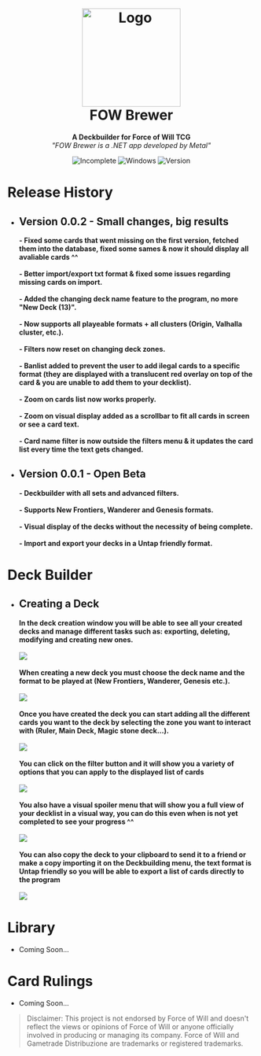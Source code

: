<h1 align="center">
  <img src="https://i.gyazo.com/91f5fb513272dcc8a6c0d7285ef1c082.png" alt="Logo" width="200" height="200">
  <br/>
  FOW Brewer
</h1>

<p align="center">
  <b>A Deckbuilder for Force of Will TCG</b> 
  <br>
  <i>"FOW Brewer is a .NET app developed by Metal"</i>
</p>

<p align="center">
  <img alt="Incomplete" src="https://img.shields.io/badge/Incomplete-red?style=flat-round"> 
  <img alt="Windows" src="https://img.shields.io/badge/Windows-blue?style=flat-round&logo=windows"> 
  <img alt="Version" src="https://img.shields.io/badge/-V%200.0.2-18C27D?style=flat-round">
</p>

# Release History
- <h2>
    <b>Version 0.0.2 - Small changes, big results</b>
  </h2>
  <b>- Fixed some cards that went missing on the first version, fetched them into the database, fixed some sames & now it should display all avaliable cards ^^</b> 
  <br></br>
  <b>- Better import/export txt format & fixed some issues regarding missing cards on import.</b> 
  <br></br>
  <b>- Added the changing deck name feature to the program, no more "New Deck (13)".</b> 
  <br></br>
  <b>- Now supports all playeable formats + all clusters (Origin, Valhalla cluster, etc.).</b> 
  <br></br>
  <b>- Filters now reset on changing deck zones.</b> 
  <br></br>
  <b>- Banlist added to prevent the user to add ilegal cards to a specific format (they are displayed with a translucent red overlay on top of the card & you are unable to add
  them to your decklist).</b> 
  <br></br>
  <b>- Zoom on cards list now works properly.</b> 
  <br></br>
  <b>- Zoom on visual display added as a scrollbar to fit all cards in screen or see a card text.</b> 
  <br></br>
  <b>- Card name filter is now outside the filters menu & it updates the card list every time the text gets changed.</b> 
- <h2>
    <b>Version 0.0.1 - Open Beta</b>
  </h2>
  <b>- Deckbuilder with all sets and advanced filters.</b> 
  <br></br>
  <b>- Supports New Frontiers, Wanderer and Genesis formats.</b> 
  <br></br>
  <b>- Visual display of the decks without the necessity of being complete.</b> 
  <br></br>
  <b>- Import and export your decks in a Untap friendly format.</b> 
  
# Deck Builder 
- <h2>
    <b>Creating a Deck</b>
  </h2>
    <p align="Left">
      <b>In the deck creation window you will be able to see all your created decks and manage different tasks such as: exporting, deleting, modifying and creating new ones.</b> 
      <br></br>
      <img src="https://user-images.githubusercontent.com/74834814/127658488-152ee458-274e-42d8-a808-2b99b7b141e6.png"> 
      <br></br>
      <b>When creating a new deck you must choose the deck name and the format to be played at (New Frontiers, Wanderer, Genesis etc.).</b> 
      <br></br>
      <img src="https://user-images.githubusercontent.com/74834814/127659323-1e7cca28-6553-4450-8661-66e952b1c010.png"> 
      <br></br>
      <b>Once you have created the deck you can start adding all the different cards you want to the deck by selecting the zone you want to interact with (Ruler, Main Deck, Magic stone deck...).</b> 
      <br></br>
      <img src="https://user-images.githubusercontent.com/74834814/127659654-eb424930-1b48-40f3-8788-c8f6de40b352.png"> 
      <br></br>
      <b>You can click on the filter button and it will show you a variety of options that you can apply to the displayed list of cards</b> 
      <br></br>
      <img src="https://user-images.githubusercontent.com/74834814/127660250-768a6b1c-af04-43cf-8ce6-7e79cad00bdd.png"> 
      <br></br>
      <b>You also have a visual spoiler menu that will show you a full view of your decklist in a visual way, you can do this even when is not yet completed to see your progress ^^</b> 
      <br></br>
      <img src="https://user-images.githubusercontent.com/74834814/127713478-b497b846-b247-4220-8385-471cdd903952.png"> 
            <br></br>
      <b>You can also copy the deck to your clipboard to send it to a friend or make a copy importing it on the Deckbuilding menu, the text format is Untap friendly so you will be able to export a list of cards directly to the program</b> 
      <br></br>
      <img src="https://user-images.githubusercontent.com/74834814/127713968-e0a45c70-27f6-40e3-a540-d518e3fa6918.png"> 
    </p>

# Library
- Coming Soon...
# Card Rulings
- Coming Soon...

> Disclaimer: This project is not endorsed by Force of Will and doesn't reflect the views or opinions of Force of Will or anyone officially involved in producing or managing its company. Force of Will and Gametrade Distribuzione are trademarks or registered trademarks.
